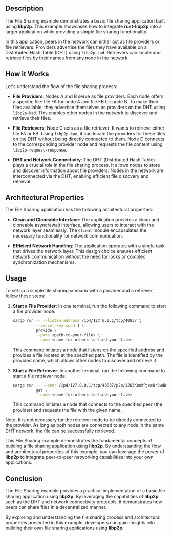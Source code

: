 ## Description

The File Sharing example demonstrates a basic file sharing application built using **libp2p**.
This example showcases how to integrate **rust-libp2p** into a larger application while providing a simple file sharing functionality.

In this application, peers in the network can either act as file providers or file retrievers.
Providers advertise the files they have available on a Distributed Hash Table (DHT) using `libp2p-kad`.
Retrievers can locate and retrieve files by their names from any node in the network.

## How it Works

Let's understand the flow of the file sharing process:

- **File Providers**: Nodes A and B serve as file providers.
  Each node offers a specific file: file FA for node A and file FB for node B.
  To make their files available, they advertise themselves as providers on the DHT using `libp2p-kad`.
  This enables other nodes in the network to discover and retrieve their files.

- **File Retrievers**: Node C acts as a file retriever.
  It wants to retrieve either file FA or FB.
  Using `libp2p-kad`, it can locate the providers for these files on the DHT without being directly connected to them.
  Node C connects to the corresponding provider node and requests the file content using `libp2p-request-response`.

- **DHT and Network Connectivity**: The DHT (Distributed Hash Table) plays a crucial role in the file sharing process.
  It allows nodes to store and discover information about file providers.
  Nodes in the network are interconnected via the DHT, enabling efficient file discovery and retrieval.

## Architectural Properties

The File Sharing application has the following architectural properties:

- **Clean and Cloneable Interface**: The application provides a clean and cloneable async/await interface, allowing users to interact with the network layer seamlessly.
  The `Client` module encapsulates the necessary functionality for network communication.

- **Efficient Network Handling**: The application operates with a single task that drives the network layer.
  This design choice ensures efficient network communication without the need for locks or complex synchronization mechanisms.

## Usage

To set up a simple file sharing scenario with a provider and a retriever, follow these steps:

1. **Start a File Provider**: In one terminal, run the following command to start a file provider node:
   ```sh
   cargo run -- --listen-address /ip4/127.0.0.1/tcp/40837 \
             --secret-key-seed 1 \
             provide \
             --path <path-to-your-file> \
             --name <name-for-others-to-find-your-file>
   ```
   This command initiates a node that listens on the specified address and provides a file located at the specified path.
   The file is identified by the provided name, which allows other nodes to discover and retrieve it.

2. **Start a File Retriever**: In another terminal, run the following command to start a file retriever node:
   ```sh
   cargo run -- --peer /ip4/127.0.0.1/tcp/40837/p2p/12D3KooWPjceQrSwdWXPyLLeABRXmuqt69Rg3sBYbU1Nft9HyQ6X \
             get \
             --name <name-for-others-to-find-your-file>
   ```
   This command initiates a node that connects to the specified peer (the provider) and requests the file with the given name.

Note: It is not necessary for the retriever node to be directly connected to the provider.
As long as both nodes are connected to any node in the same DHT network, the file can be successfully retrieved.

This File Sharing example demonstrates the fundamental concepts of building a file sharing application using **libp2p**.
By understanding the flow and architectural properties of this example, you can leverage the power of **libp2p** to integrate peer-to-peer networking capabilities into your own applications.

## Conclusion

The File Sharing example provides a practical implementation of a basic file sharing application using **libp2p**.
By leveraging the capabilities of **libp2p**, such as the DHT and network connectivity protocols, it demonstrates how peers can share files in a decentralized manner.

By exploring and understanding the file sharing process and architectural properties presented in this example, developers can gain insights into building their own file sharing applications using **libp2p**.
